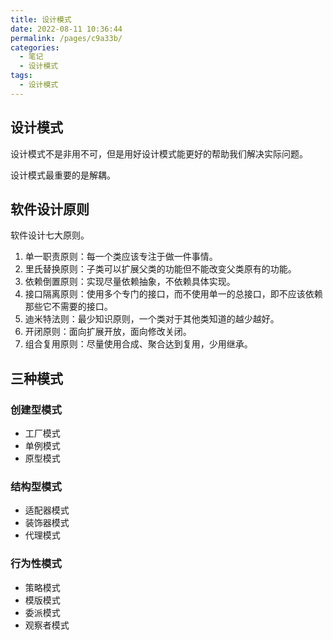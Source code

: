 ```yaml
---
title: 设计模式
date: 2022-08-11 10:36:44
permalink: /pages/c9a33b/
categories:
  - 笔记
  - 设计模式
tags:
  - 设计模式
---
```


## 设计模式

设计模式不是非用不可，但是用好设计模式能更好的帮助我们解决实际问题。

设计模式最重要的是解耦。

<!-- more -->

## 软件设计原则

软件设计七大原则。

1. 单一职责原则：每一个类应该专注于做一件事情。
2. 里氏替换原则：子类可以扩展父类的功能但不能改变父类原有的功能。
3. 依赖倒置原则：实现尽量依赖抽象，不依赖具体实现。
4. 接口隔离原则：使用多个专门的接口，而不使用单一的总接口，即不应该依赖那些它不需要的接口。
5. 迪米特法则：最少知识原则，一个类对于其他类知道的越少越好。
6. 开闭原则：面向扩展开放，面向修改关闭。
7. 组合复用原则：尽量使用合成、聚合达到复用，少用继承。

## 三种模式

### 创建型模式

- 工厂模式
- 单例模式
- 原型模式

### 结构型模式

- 适配器模式
- 装饰器模式
- 代理模式

### 行为性模式

- 策略模式
- 模版模式
- 委派模式
- 观察者模式  